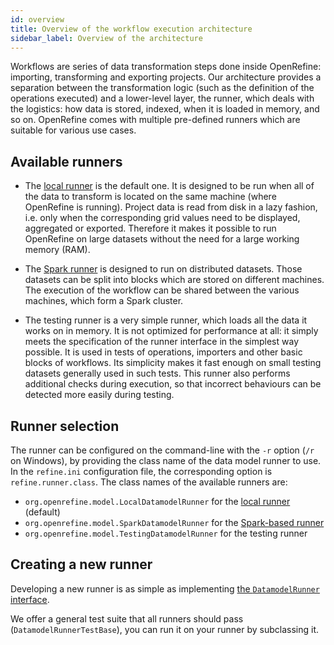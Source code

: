 ```yaml
---
id: overview
title: Overview of the workflow execution architecture
sidebar_label: Overview of the architecture
---
```


Workflows are series of data transformation steps done inside OpenRefine: importing, transforming and exporting projects. Our architecture provides a separation between the transformation logic (such as the definition of the operations executed) and a
lower-level layer, the runner, which deals with the logistics: how data is stored, indexed, when it is loaded in memory, and so on. OpenRefine comes with multiple pre-defined runners which are suitable for various use cases.

## Available runners

- The [local runner](local-runner) is the default one. It is designed to be run when all of the data to transform is located on the same machine (where OpenRefine is running). Project data is read from disk in a lazy fashion, i.e. only when the corresponding grid values need  to be displayed, aggregated or exported. Therefore it makes it possible to run OpenRefine on large datasets without the need for a large working memory (RAM).

- The [Spark runner](spark-runner) is designed to run on distributed datasets. Those datasets can be split into blocks which are stored on different machines. The execution of the workflow can be shared between the various machines, which form a Spark cluster.

- The testing runner is a very simple runner, which loads all the data it works on in memory. It is not optimized for performance at all: it simply meets the specification of the runner interface in the simplest way possible. It is used in tests of operations, importers and other basic blocks of workflows. Its simplicity makes it fast enough on small testing datasets generally used in such tests. This runner also performs additional checks during execution, so that incorrect behaviours can be detected more easily during testing.

## Runner selection

The runner can be configured on the command-line with the `-r` option (`/r` on Windows), by providing the class name of the data model runner to use. In the `refine.ini` configuration file, the corresponding option is `refine.runner.class`.
The class names of the available runners are:
* `org.openrefine.model.LocalDatamodelRunner` for the [local runner](local-runner) (default)
* `org.openrefine.model.SparkDatamodelRunner` for the [Spark-based runner](spark-runner)
* `org.openrefine.model.TestingDatamodelRunner` for the testing runner

## Creating a new runner

Developing a new runner is as simple as implementing [the `DatamodelRunner` interface](runner-interface).

We offer a general test suite that all runners should pass (`DatamodelRunnerTestBase`), you can run it on your
runner by subclassing it.

